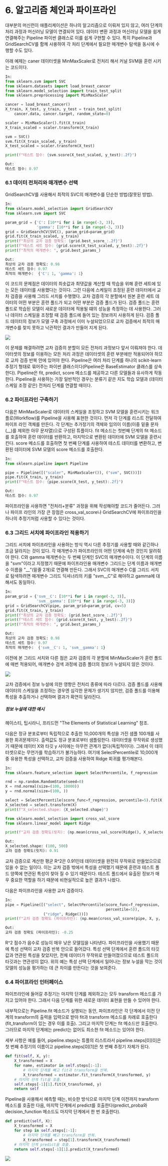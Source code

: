 # 6. 알고리즘 체인과 파이프라인

대부분의 머신런이 애플리케이션은 하나의 알고리즘으로 이뤄져 있지 않고, 여러 단계의 처리 과정과 머신러닝 모델이 연결되어 있다. 데이터 변환 과정과 머신러닝 모델을 쉽게 연결해주는 Pipeline 파이썬 클래스로 이를 쉽게 구현할 수 있다. 특히 Pipeline과 GridSearchCV를 함께 사용하여 각 처리 단계에서 필요한 매개변수 탐색을 동시에 수행할 수도 있다. 



아래 예제는 caner 데이터셋을 MinMaxScaler로 전처리 해서 커널 SVM을 훈련 시키는 코드이다.

```python 
In:
from sklearn.svm import SVC
from sklearn.datasets import load_breast_cancer
from sklearn.model_selection import train_test_split
from sklearn.preprocessing import MinMaxScaler

cancer = load_breast_cancer()
X_train, X_test, y_train, y_test = train_test_split(
    cancer.data, cancer.target, random_state=0)

scaler = MinMaxScaler().fit(X_train)
X_train_scaled = scaler.transform(X_train)

svm = SVC()
svm.fit(X_train_scaled, y_train)
X_test_scaled = scaler.transform(X_test)

print(f"테스트 점수: {svm.score(X_test_scaled, y_test):.2f}")
```

```python 
Out:
테스트 점수: 0.97
```



### 6.1 데이터 전처리와 매개변수 선택

GridSearchCV를 사용해서 최적의 SVC의 매개변수를 단순한 방법(잘못된 방법).

```python 
In:
from sklearn.model_selection import GridSearchCV
from sklearn.svm import SVC

param_grid = {'C': [10**i for i in range(-3, 3)],
              'gamma': [10**i for i in range(-3, 3)]}
grid = GridSearchCV(SVC(), param_grid=param_grid)
grid.fit(X_train_scaled, y_train)
print(f"최상의 교차 검증 정확도: {grid.best_score_:.2f}")
print(f"테스트 세트 점수: {grid.score(X_test_scaled, y_test):.2f}")
print(f"최적의 매개변수: ", grid.best_params_)
```

```python 
Out:
최상의 교차 검증 정확도: 0.98
테스트 세트 점수: 0.97
최적의 매개변수:  {'C': 1, 'gamma': 1}
```

이 코드의 문제점은 데이터의 최솟값과 최댓값을 계산할 때 학습을 위해 훈련 세트에 있는 모든 데이터를 사용했다는 것이다. 그런 다음에 스케일이 조정된 훈련 데이터에서 교차 검증을 사용해 그리드 서치를 수행했다. 교차 검증의 각 분할에서 원본 훈련 세트 데이터의 어떤 부분은 훈련 폴드가 되고 어떤 부분은 검증 폴드가 된다. 검증 폴드는 훈련 폴드로 학습된 모델이 새로운 데이터에 적용될 떄의 성능을 측정하는 데 사용한다. 그러나 데이터 스케일을 조정할 때 검증 폴드에 들어 있는 정보까지 사용하게 된다. 검증 폴드 데이터의 정보가 모델 구축 과정에서 이미 누설되었으므로 교차 검증에서 최적의 매개변수를 찾지 못하고 낙관적인 결과가 만들어 지게 된다. 

![](./Figure/6_1_1.JPG)

이 문제를 해결하려면 교차 검증의 분할이 모든 전처리 과정보다 앞서 이뤄져야 한다. 데이터셋의 정보를 이용하는 모든 처리 과정은 데이터셋의 훈련 부분에만 적용되어야 하므로 교차 검증 반복 안에 있어야 한다. Pipeline은 여러 처리 단계를 하나의 scikit-learn 추정기 형태로 묶어주는 파이썬 클래스이다(Pipeline은 BaseEstimator 클래스를 상속한다). Pipeline은 fit, predict, score 메소드를 제공하고 다른 모델들과 유사하게 작동한다. Pipeline을 사용하는 가장 일반적인 경우는 분류기 같은 지도 학습 모델과 (데이터 스케일 조정 같은) 전처리 단계를 연결할 때이다.



### 6.2 파이프라인 구축하기

다음은 MinMaxScaler로 데이터의 스케일을 조정하고 SVM 모델을 훈련시키는 워크플로(Workflow)를 Pipeline을 사용해 표현한 것이다. 먼저 각 단계를 리스트 전달하여 파이프 라인 객체를 만든다. 각 단계는 추가정기의 객체와 임의이 이름(이중 밑줄 문자(__)를 제외한 아무 문자열)으로 구성된 튜플이다. fit 메소드는 첫번째 단계의 fit 메소드를 호출하여 훈련 데이터를 반환하고, 마지막으로 변환된 데이터에 SVM 모델을 훈련시킨다. score 메소드를 호출하면 첫 번째 단계를 사용하여 테스트 데이터를 변환하고, 변환된 데이터에 SVM 모델의 score 메소드를 호출한다. 

```python 
In:
from sklearn.pipeline import Pipeline

pipe = Pipeline([("scaler", MinMaxScaler()), ("svm", SVC())])
pipe.fit(X_train, y_train)
print(f"테스트 점수: {pipe.score(X_test, y_test):.2f}")
```

```python 
Out:
테스트 점수: 0.97
```

파이프라인을 사용하면 "전처리+분류" 과정을 위해 작성해야할 코드가 줄어든다. 그러나 파이프 라인의 가장 큰 장점은 cross_val_score나 GridSearchCV에 파이프라인을 하나의 추정기처럼 사용할 수 있다는 것이다.



### 6.3 그리드 서치에 파이프라인 적용하기 

그리드 서치에 파이프라인을 사용하는 방식 역시 다른 추정기를 사용할 때와 같긴하나 조금 달라지는 것이 있다. 각 매개변수가 파이프라인의 어떤 단계에 속한 것인지 알려줘야 한다. C와 gamma 매개변수는 두 번째 단계인 SVC의 매개변수이다. 이 단계의 이름을 "svm"이라고 지정했기 때문에 파이프라인용 매개변수 그리드는 단계 이름과 매개변수 이름을 "__"(밑줄 2개)로 연결해 만든다. 그래서 SVC의 매개변수 C를 그리드 서치로 탐색하려면 매개변수 그리드 딕셔너리의 키를 "svm__C"로 해야하고 gamma에 대해서도 동일하다. 

```python 
In:
param_grid = {'svm__C': [10**i for i in range(-3, 3)],
              'svm__gamma': [10**i for i in range(-3, 3)]}
grid = GridSearchCV(pipe, param_grid=param_grid, cv=5)
grid.fit(X_train, y_train)
print(f"최상의 교차 검증 정확도: {grid.best_score_:.2f}")
print(f"테스트 세트 점수: {grid.score(X_test, y_test):.2f}")
print(f"최적의 매개변수: ", grid.best_params_)
```

```python 
Out:
최상의 교차 검증 정확도: 0.98
테스트 세트 점수: 0.97
최적의 매개변수:  {'svm__C': 1, 'svm__gamma': 1}
```

이전에 본 그리드 서치와 다른 점은 교차 검증의 각 분할에 MinMaxScaler가 훈련 폴드에 매번 적용되어, 매개변수 검색 과정에 검증 폴더의 정보가 누설되지 않은 것이다. 

![](./Figure/6_3_1.JPG)

교차 검증에서 정보 누설에 의한 영향은 전처리 종류에 따라 다르다. 검증 폴드를 사용해 데이터의 스케일을 조정하는 경우엔 심각한 문제가 생기지 않지만, 검증 폴드를 이용해 특성을 추출하거나 선택하며 결과가 확연히 달라진다. 



##### 정보 누설에 대한 예시

헤이스티, 팁시라니, 프리드먼 "The Elements of Statistical Learning" 참조. 

다음은 정규 분포로부터 독립적으로 추출한 10,000개의 특성을 가진 샘플 100개를 사용한 회귀문제이다. 출력값도 정규 분포로부터 샘플링한다. 데이터셋을 무작위로 생성했기 때문에 데이터 X와 타깃 y 사이에는 아무런 관계가 없다(독립적이다). 그래서 이 데이터셋으로는 무언가를 학습하기가 불가능하다. 여기에 SelectPercentile로 10,000개 중 유용한 특성을 선택하고, 교차 검증을 사용하여 Ridge 회귀를 평가해본다. 

```python 
In:
from sklearn.feature_selection import SelectPercentile, f_regression

rnd = np.random.RandomState(seed=0)
X = rnd.normal(size=(100, 10000))
y = rnd.normal(size=(100, ))

select = SelectPercentile(score_func=f_regression, percentile=5).fit(X, y)
X_selected = select.transform(X)
print(f"X_selected.shape: {X_selected.shape}")

from sklearn.model_selection import cross_val_score
from sklearn.linear_model import Ridge

print(f"교차 검증 정확도(릿지): {np.mean(cross_val_score(Ridge(), X_selected, y, cv=5)):.2f}")
```

```python 
Out:
X_selected.shape: (100, 500)
교차 검증 정확도(릿지): 0.91    
```

교차 검증으로 계산한 평균 R^2은 0.91인데 데이터셋을 완전히 무작위로 만들었으므로 있을 수 없는 일이다. 이는 교차 검증 밖에서 특성을 선택했기 때문에 훈련과 테스트 폴드 양쪽에 연관된 특성이 찾아 질 수 있기 때문이다. 테스트 폴드에서 유출된 정보가 매우 중요한 역할을 하기 때문에 비현실적으로 높은 결과가 나왔다. 



다음은 파이프라인을 사용한 교차 검증이다. 

```python 
In:
pipe = Pipeline([("select", SelectPercentile(score_func=f_regression,
                                             percentile=5)),
                 ("ridge", Ridge())])
print(f"교차 검증 정확도 (파이프라인): {np.mean(cross_val_score(pipe, X, y, cv=5)):.2f}")
```

```python 
Out:
교차 검증 정확도 (파이프라인): -0.25
```

R^2 점수가 음수로 성능이 매우 낮은 모델임을 나타낸다. 파이프라인을 사용했기 때문에 특성 선택이 교차 검증 반복 안으로 들어갔다. 특성 선택 단계에서 훈련 폴드의 타깃값과 연관된 특성을 찾았지만, 전체 데이터가 무작위로 만들어졌으므로 테스트 폴드의 타깃과는 연관성이 없다. 위의 예는 특성 선택 단계에서 일어나는 정보 누설을 막는 것이 모델의 성능을 평가하는 데 큰 차이를 만든다는 것을 보여준다. 



### 6.4 파이프라인 인터페이스

파이프라인에 들어갈 추정기는 마지막 단계를 제외하고는 모두 transform 메소드를 가지고 있어야 한다. 그래서 다음 단계를 위한 새로운 데이터 표현을 만들 수 있어야 한다. 

내부적으로는 Pipeline.fit 메소드가 실행되는 동안, 파이프라인은 각 단계에서 이전 단계의 transform의 출력을 입력으로 받아 fit과 transform 메소드를 차례로 호출한다(fit_transform이 있는 경우 이를 호출). 그리고 마지막 단계는 fit 메소드만 호출한다. 그러므로 마지막 단계에는 predict는 없어도 최소한 fit 메소드는 있어야 한다. 

세부 사항은 예를 들어, pipeline.steps는 튜플의 리스트라서 pipeline.steps[0][0]은 첫 번째 추정기의 이름이고  pipeline.steps[0][1]은 첫 번째 추정기 자체가 된다. 

```python 
def fit(self, X, y):
    X_transformed = X
    for name, estimator in self.steps[:-1]:
        # 마지막 단계를 빼고 fit과 transform을 반복.
        X_transformed = estimator.fit_transform(X_transformed, y)
    # 마지막 단계 fit을 호출.
    self.steps[-1][1].fit(X_transformed, y)
    return self
```

Pipeline을 사용해서 예측할 때는, 비슷한 방식으로 마지막 단계 이전까지 transform 메소드를 호출한 다음, 마지막 단계에서 predict를 호출한다(predict_proba와 decision_function 메소드도 마지막 단계에서 한 번 호출한다). 

```python 
def predict(self, X):
    X_transformed = X
    for step in self.steps[:-1]:
        # 마지막 단계를 빼고 transform을 반복.
        X_transformed = step[1].transform(X_transformed)
    # 마지막 단계 predict을 호출.
    return self.steps[-1][1].predict(X_transformed)
```

![](./Figure/6_4_1.JPG)

 

